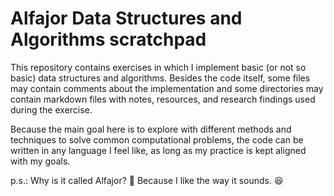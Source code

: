 # Alfajor Data Structures and Algorithms scratchpad

This repository contains exercises in which I implement basic (or not so basic) data structures and algorithms. Besides the code itself, some files may contain comments about the implementation and some directories may contain markdown files with notes, resources, and research findings used during the exercise.

Because the main goal here is to explore with different methods and techniques to solve common computational problems, the code can be written in any language I feel like, as long as my practice is kept aligned with my goals.

p.s.: Why is it called Alfajor? 🤔 Because I like the way it sounds. 😆
